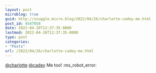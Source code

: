 ```yaml
---
layout: post
microblog: true
guid: http://snuggle.micro.blog/2022/04/26/charlotte-cadey-me.html
post_id: 4547058
date: 2022-04-26T12:37:35-0000
lastmod: 2022-04-26T12:37:35-0000
type: post
categories:
- "Posts"
url: /2022/04/26/charlotte-cadey-me.html
---
```

<p><span class="h-card" translate="no"><a href="https://trans.enby.town/users/charlotte" class="u-url mention">@<span>charlotte</span></a></span> <span class="h-card" translate="no"><a href="https://pony.social/@cadey" class="u-url mention">@<span>cadey</span></a></span> Me too! :ms_robot_error:</p>

